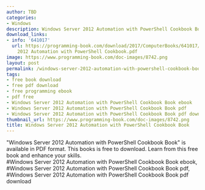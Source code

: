 ```yaml
---
author: TBD
categories:
- Windows
description: Windows Server 2012 Automation with PowerShell Cookbook Book
download_links:
- info: '641017'
  url: https://programming-book.com/download/2017/ComputerBooks/641017/Windows Server
    2012 Automation with PowerShell Cookbook.pdf
image: https://www.programming-book.com/doc-images/8742.png
layout: post
permalink: /windows-server-2012-automation-with-powershell-cookbook-book.html
tags:
- free book download
- free pdf download
- free programming ebook
- pdf free
- Windows Server 2012 Automation with PowerShell Cookbook Book ebook
- Windows Server 2012 Automation with PowerShell Cookbook Book pdf
- Windows Server 2012 Automation with PowerShell Cookbook Book pdf download
thumbnail_url: https://www.programming-book.com/doc-images/8742.png
title: Windows Server 2012 Automation with PowerShell Cookbook Book
---
```


 
<div class="item-desc text-justify">
  "Windows Server 2012 Automation with PowerShell Cookbook Book" is available in PDF format. This books is free to download. Learn from this free book and enhance your skills.
  <br>
  #Windows Server 2012 Automation with PowerShell Cookbook Book ebook, #Windows Server 2012 Automation with PowerShell Cookbook Book pdf, #Windows Server 2012 Automation with PowerShell Cookbook Book pdf download
</div>